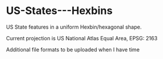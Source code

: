 # US-States---Hexbins
US State features in a uniform Hexbin/hexagonal shape.

Current projection is US National Atlas Equal Area, EPSG: 2163

Additional file formats to be uploaded when I have time
